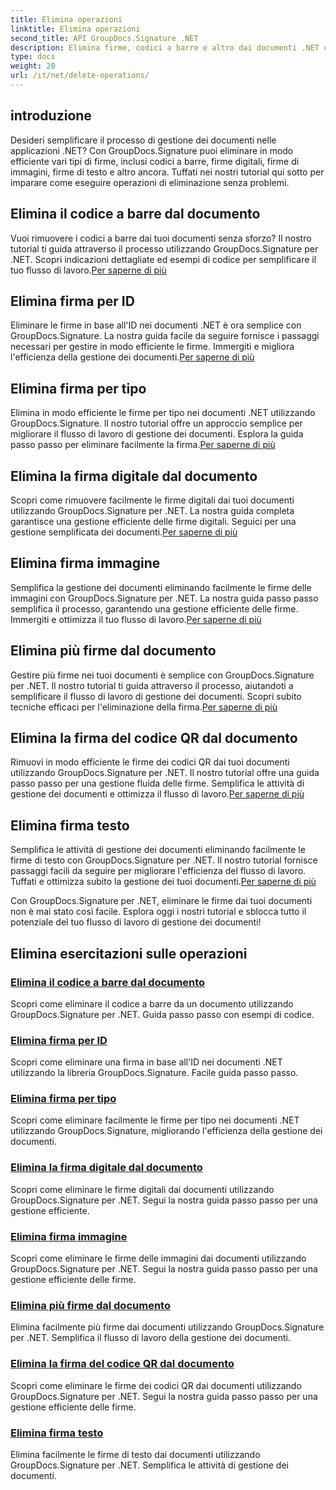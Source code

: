 ```yaml
---
title: Elimina operazioni
linktitle: Elimina operazioni
second_title: API GroupDocs.Signature .NET
description: Elimina firme, codici a barre e altro dai documenti .NET con GroupDocs.Signature. Esplora subito i tutorial per una gestione efficiente dei documenti!
type: docs
weight: 20
url: /it/net/delete-operations/
---
```

## introduzione

Desideri semplificare il processo di gestione dei documenti nelle applicazioni .NET? Con GroupDocs.Signature puoi eliminare in modo efficiente vari tipi di firme, inclusi codici a barre, firme digitali, firme di immagini, firme di testo e altro ancora. Tuffati nei nostri tutorial qui sotto per imparare come eseguire operazioni di eliminazione senza problemi.

## Elimina il codice a barre dal documento
 Vuoi rimuovere i codici a barre dai tuoi documenti senza sforzo? Il nostro tutorial ti guida attraverso il processo utilizzando GroupDocs.Signature per .NET. Scopri indicazioni dettagliate ed esempi di codice per semplificare il tuo flusso di lavoro.[Per saperne di più](./delete-barcode/)

## Elimina firma per ID
 Eliminare le firme in base all'ID nei documenti .NET è ora semplice con GroupDocs.Signature. La nostra guida facile da seguire fornisce i passaggi necessari per gestire in modo efficiente le firme. Immergiti e migliora l'efficienza della gestione dei documenti.[Per saperne di più](./delete-signature-by-id/)

## Elimina firma per tipo
Elimina in modo efficiente le firme per tipo nei documenti .NET utilizzando GroupDocs.Signature. Il nostro tutorial offre un approccio semplice per migliorare il flusso di lavoro di gestione dei documenti. Esplora la guida passo passo per eliminare facilmente la firma.[Per saperne di più](./delete-signature-by-type/)

## Elimina la firma digitale dal documento
 Scopri come rimuovere facilmente le firme digitali dai tuoi documenti utilizzando GroupDocs.Signature per .NET. La nostra guida completa garantisce una gestione efficiente delle firme digitali. Seguici per una gestione semplificata dei documenti.[Per saperne di più](./delete-digital-signature/)

## Elimina firma immagine
 Semplifica la gestione dei documenti eliminando facilmente le firme delle immagini con GroupDocs.Signature per .NET. La nostra guida passo passo semplifica il processo, garantendo una gestione efficiente delle firme. Immergiti e ottimizza il tuo flusso di lavoro.[Per saperne di più](./delete-image-signature/)

## Elimina più firme dal documento
Gestire più firme nei tuoi documenti è semplice con GroupDocs.Signature per .NET. Il nostro tutorial ti guida attraverso il processo, aiutandoti a semplificare il flusso di lavoro di gestione dei documenti. Scopri subito tecniche efficaci per l'eliminazione della firma.[Per saperne di più](./delete-multiple-signatures/)

## Elimina la firma del codice QR dal documento
 Rimuovi in modo efficiente le firme dei codici QR dai tuoi documenti utilizzando GroupDocs.Signature per .NET. Il nostro tutorial offre una guida passo passo per una gestione fluida delle firme. Semplifica le attività di gestione dei documenti e ottimizza il flusso di lavoro.[Per saperne di più](./delete-qr-code-signature/)

## Elimina firma testo
 Semplifica le attività di gestione dei documenti eliminando facilmente le firme di testo con GroupDocs.Signature per .NET. Il nostro tutorial fornisce passaggi facili da seguire per migliorare l'efficienza del flusso di lavoro. Tuffati e ottimizza subito la gestione dei tuoi documenti.[Per saperne di più](./delete-text-signature/)

Con GroupDocs.Signature per .NET, eliminare le firme dai tuoi documenti non è mai stato così facile. Esplora oggi i nostri tutorial e sblocca tutto il potenziale del tuo flusso di lavoro di gestione dei documenti!
## Elimina esercitazioni sulle operazioni
### [Elimina il codice a barre dal documento](./delete-barcode/)
Scopri come eliminare il codice a barre da un documento utilizzando GroupDocs.Signature per .NET. Guida passo passo con esempi di codice.
### [Elimina firma per ID](./delete-signature-by-id/)
Scopri come eliminare una firma in base all'ID nei documenti .NET utilizzando la libreria GroupDocs.Signature. Facile guida passo passo.
### [Elimina firma per tipo](./delete-signature-by-type/)
Scopri come eliminare facilmente le firme per tipo nei documenti .NET utilizzando GroupDocs.Signature, migliorando l'efficienza della gestione dei documenti.
### [Elimina la firma digitale dal documento](./delete-digital-signature/)
Scopri come eliminare le firme digitali dai documenti utilizzando GroupDocs.Signature per .NET. Segui la nostra guida passo passo per una gestione efficiente.
### [Elimina firma immagine](./delete-image-signature/)
Scopri come eliminare le firme delle immagini dai documenti utilizzando GroupDocs.Signature per .NET. Segui la nostra guida passo passo per una gestione efficiente delle firme.
### [Elimina più firme dal documento](./delete-multiple-signatures/)
Elimina facilmente più firme dai documenti utilizzando GroupDocs.Signature per .NET. Semplifica il flusso di lavoro della gestione dei documenti.
### [Elimina la firma del codice QR dal documento](./delete-qr-code-signature/)
Scopri come eliminare le firme dei codici QR dai documenti utilizzando GroupDocs.Signature per .NET. Segui la nostra guida passo passo per una gestione efficiente delle firme.
### [Elimina firma testo](./delete-text-signature/)
Elimina facilmente le firme di testo dai documenti utilizzando GroupDocs.Signature per .NET. Semplifica le attività di gestione dei documenti.